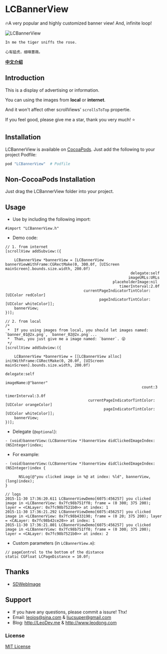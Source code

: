 # LCBannerView

🔥A very popular and highly customized banner view! And, infinite loop!

![LCBannerView](https://github.com/LeoiOS/LCBannerView/blob/master/LCBannerViewDemo.gif)
````
In me the tiger sniffs the rose.

心有猛虎，细嗅蔷薇。
````

[**中文介绍**](https://github.com/LeoiOS/LCBannerView/blob/master/README-zh_CN.md)



## Introduction

This is a display of advertising or information.

You can using the images from **local** or **internet**.

And it won't affect other scrollViews' `scrollsToTop` propertie.

If you feel good, please give me a star, thank you very much! ⭐️



## Installation

LCBannerView is available on [CocoaPods](https://cocoapods.org/). Just add the following to your project Podfile:
````ruby
pod "LCBannerView"  # Podfile
````



## Non-CocoaPods Installation

Just drag the LCBannerView folder into your project.



## Usage

* Use by including the following import:
````objc
#import "LCBannerView.h"
````
* Demo code:
````objc
// 1. from internet
[scrollView addSubview:({
    
    LCBannerView *bannerView = [LCBannerView bannerViewWithFrame:CGRectMake(0, 300.0f, [UIScreen mainScreen].bounds.size.width, 200.0f)
                                                        delegate:self
                                                       imageURLs:URLs
                                                placeholderImage:nil
                                                   timerInterval:2.0f
                                   currentPageIndicatorTintColor:[UIColor redColor]
                                          pageIndicatorTintColor:[UIColor whiteColor]];
    bannerView;
})];

// 2. from local
/*  
 *  If you using images from local, you should let images named: `banner_01@2x.png`, `banner_02@2x.png`...
 *  Than, you just give me a image named: `banner`. 😜
 */
[scrollView addSubview:({
    
    LCBannerView *bannerView = [[LCBannerView alloc] initWithFrame:CGRectMake(0, 20.0f, [UIScreen mainScreen].bounds.size.width, 200.0f)
                                                          delegate:self
                                                         imageName:@"banner"
                                                             count:3
                                                     timerInterval:3.0f
                                     currentPageIndicatorTintColor:[UIColor orangeColor]
                                            pageIndicatorTintColor:[UIColor whiteColor]];
    bannerView;
})];

````

* Delegate (`@optional`):
````objc
- (void)bannerView:(LCBannerView *)bannerView didClickedImageIndex:(NSInteger)index;
````
* For example:
````objc
- (void)bannerView:(LCBannerView *)bannerView didClickedImageIndex:(NSInteger)index {
      
      NSLog(@"you clicked image in %@ at index: %ld", bannerView, (long)index);
}

// logs
2015-11-30 17:36:20.611 LCBannerViewDemo[6075:456257] you clicked image in <LCBannerView: 0x7fc98b751ff0; frame = (0 300; 375 200); layer = <CALayer: 0x7fc98b7521b0>> at index: 1
2015-11-30 17:36:21.292 LCBannerViewDemo[6075:456257] you clicked image in <LCBannerView: 0x7fc98b433190; frame = (0 20; 375 200); layer = <CALayer: 0x7fc98b42ce20>> at index: 1
2015-11-30 17:36:21.801 LCBannerViewDemo[6075:456257] you clicked image in <LCBannerView: 0x7fc98b751ff0; frame = (0 300; 375 200); layer = <CALayer: 0x7fc98b7521b0>> at index: 2
````
* Custom parameters (in `LCBannerView.m`):
````objc
// pageControl to the bottom of the distance
static CGFloat LCPageDistance = 10.0f;
````



## Thanks
* [SDWebImage](https://github.com/rs/SDWebImage)



## Support
* If you have any questions, please commit a issure! Thx!
* Email: leoios@sina.com & liucsuper@gmail.com
* Blog: http://LeoDev.me & http://www.leodong.com



### License
[MIT License](http://opensource.org/licenses/MIT)
